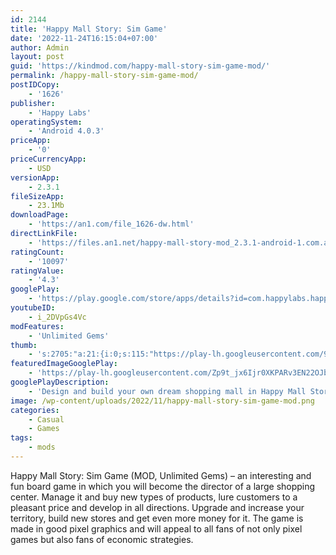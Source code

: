 ```yaml
---
id: 2144
title: 'Happy Mall Story: Sim Game'
date: '2022-11-24T16:15:04+07:00'
author: Admin
layout: post
guid: 'https://kindmod.com/happy-mall-story-sim-game-mod/'
permalink: /happy-mall-story-sim-game-mod/
postIDCopy:
    - '1626'
publisher:
    - 'Happy Labs'
operatingSystem:
    - 'Android 4.0.3'
priceApp:
    - '0'
priceCurrencyApp:
    - USD
versionApp:
    - 2.3.1
fileSizeApp:
    - 23.1Mb
downloadPage:
    - 'https://an1.com/file_1626-dw.html'
directLinkFile:
    - 'https://files.an1.net/happy-mall-story-mod_2.3.1-android-1.com.apk'
ratingCount:
    - '10097'
ratingValue:
    - '4.3'
googlePlay:
    - 'https://play.google.com/store/apps/details?id=com.happylabs.happymall'
youtubeID:
    - i_2DVpGs4Vc
modFeatures:
    - 'Unlimited Gems'
thumb:
    - 's:2705:"a:21:{i:0;s:115:"https://play-lh.googleusercontent.com/9yGJzHTh_e6qTf8o_Km6fTHhaxTKa_FwjG3TgaZCd_NEVNkf69jsfSFzJ6G9d9ycLFY=w526-h296";i:1;s:116:"https://play-lh.googleusercontent.com/ZrCKMXsnYb-XXucsQYXv29AGfxbpBj6Nzlr6fCjkSao25pEJTBTcflvsnfSHvddVqV8f=w526-h296";i:2;s:116:"https://play-lh.googleusercontent.com/dMk-R2USAYXuoAZZJ8Wd5T63SBAJ0BK31SqAOPE26VT_oYBqdRIkgfW31Ufk21PtNzQz=w526-h296";i:3;s:115:"https://play-lh.googleusercontent.com/QjEca1-xhcSzJc54ag8j88kSI4d-xYXEeOvjjaPWqiK4gxrQYPBh9ybMf9uAIA0pp7M=w526-h296";i:4;s:115:"https://play-lh.googleusercontent.com/VUpFEzDMKmUX7wEjPfYizskn45CqP_OmoNdgxrfXfJ4XK3WdaeQASNeW5IvnTo98ne0=w526-h296";i:5;s:115:"https://play-lh.googleusercontent.com/WlNgjqcjR2E2iDK7zajsviwBuHycyKDJxG_2tJxGMjajjLklVOjC80bem3F5HxSksJk=w526-h296";i:6;s:115:"https://play-lh.googleusercontent.com/amYdrRux-7A4ezXljHsiAGq9SkThvgdlzZzsNWLk6cA_bSbHbXeOIdZuME3RwmIIoBo=w526-h296";i:7;s:114:"https://play-lh.googleusercontent.com/kHIW8dyf_IkfipRuoKCjSGWZu2dyjAYu2BqZItq-RBww7EybBT5VaW_lrjcOjpJoww=w526-h296";i:8;s:114:"https://play-lh.googleusercontent.com/nFqKbJ5UzT1zX1MW5f9-Gfc7VaXxwhOYLEg97VCekxIevOYRWcyV01WbdRtzBDEwTA=w526-h296";i:9;s:116:"https://play-lh.googleusercontent.com/Kdo7xrrZMiAQJZp3fCWU0VlVk9hJaHTrN-Ds-vfLQnqnB_nWgYS2GrGMFI_FFtrNCkoW=w526-h296";i:10;s:114:"https://play-lh.googleusercontent.com/G8UEpDNX-gdRKY9eTnGHGtsTQhSHiYN1AL5fRht2wCGrMKp5YiVxLX4D2fAlwIVrOg=w526-h296";i:11;s:115:"https://play-lh.googleusercontent.com/E5XGnzqAYbMSNv9YEREepspzNQ37VpeKcRCkHZlr310pD84RxlThqsLwCaF7w2cfASg=w526-h296";i:12;s:114:"https://play-lh.googleusercontent.com/4rzyC_-0fNWDbmJNzfIxWVhay1-9xJhe20lA8JCe08okKFQ8IIXTmESJlrJ3YVTCbA=w526-h296";i:13;s:114:"https://play-lh.googleusercontent.com/-39FpACFZPJYHHiVsvkfwi1FkyTZOFiVI_R1IqHaUHiRX0wtnIcRpKfwTynJOI231A=w526-h296";i:14;s:116:"https://play-lh.googleusercontent.com/wjrMmLRdN-vxg-B9zk-YLv5kRxKmu5tmWklUZfEL56atiZRwEpRTc5050r06CTyQy5F3=w526-h296";i:15;s:115:"https://play-lh.googleusercontent.com/1EuebdBvJ7uPqQcwX3H0q0z2GSszKP3guHPqxLKSWENGRqRPBfN1zOWBNEMIkqh1Bdw=w526-h296";i:16;s:115:"https://play-lh.googleusercontent.com/4exeS9tHNeZD2ckRcykWMb6duJW9JUyumWDrY-1eHeaeJBBSngKet424LN4eQ46G7pw=w526-h296";i:17;s:115:"https://play-lh.googleusercontent.com/P17EfirDbj9BEa5CqS8Q2AMn6N33FJiap5bLJ4bhnxNSjWlBFj1dj-leoco0dE94yLU=w526-h296";i:18;s:114:"https://play-lh.googleusercontent.com/jALgIXcjC3NjqVf3mltnCc-mccjDjonBTse8RsuMS8_drjAtYK89un-vqH8OU_RcIA=w526-h296";i:19;s:115:"https://play-lh.googleusercontent.com/TSnZ3vMF-kC8FYqasluKbZym3eJoETSZ9L4BALfyYLpTQMqId-OBGicFt599Xm-Jtg4=w526-h296";i:20;s:116:"https://play-lh.googleusercontent.com/DImqlz3nRPNVP4DVHMGMrKBW_Lf_MPC6DVvWsnop72A8ft5GlWib96hpJVp_2zAqsKSA=w526-h296";}";'
featuredImageGooglePlay:
    - 'https://play-lh.googleusercontent.com/Zp9t_jx6Ijr0XKPARv3EN22OJb_HI3T14qWdAx8WE6qWzGsE0Nk3FSxnyQYCCMioFS8'
googlePlayDescription:
    - 'Design and build your own dream shopping mall in Happy Mall Story! Unlock unique and cute shoppers to your mall and become the ultimate mall tycoon!BE THE ULTIMATE TYCOON!.✔ Design your own mall, create new floors and fill it up with shops, special attractions and mall amenities!.'
image: /wp-content/uploads/2022/11/happy-mall-story-sim-game-mod.png
categories:
    - Casual
    - Games
tags:
    - mods
---
```


Happy Mall Story: Sim Game (MOD, Unlimited Gems) – an interesting and fun board game in which you will become the director of a large shopping center. Manage it and buy new types of products, lure customers to a pleasant price and develop in all directions. Upgrade and increase your territory, build new stores and get even more money for it. The game is made in good pixel graphics and will appeal to all fans of not only pixel games but also fans of economic strategies.